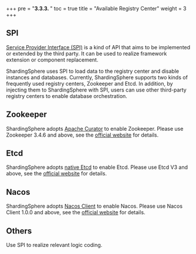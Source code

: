 +++
pre = "<b>3.3.3. </b>"
toc = true
title = "Available Registry Center"
weight = 3
+++

## SPI

[Service Provider Interface (SPI)](https://docs.oracle.com/javase/tutorial/sound/SPI-intro.html) is a kind of API that aims to be implemented or extended by the third party. 
It can be used to realize framework extension or component replacement.

ShardingSphere uses SPI to load data to the registry center and disable instances and databases. Currently, ShardingSphere supports two kinds of frequently used registry centers, Zookeeper and Etcd. In addition, by injecting them to ShardingSphere with SPI, users can use other third-party registry centers to enable database orchestration.

## Zookeeper

ShardingSphere adopts [Apache Curator](http://curator.apache.org/) to enable Zookeeper. Please use Zookeeper 3.4.6 and above, see the [official website](https://zookeeper.apache.org/) for details.

## Etcd

ShardingSphere adopts [native Etcd](https://coreos.com/etcd/) to enable Etcd. Please use Etcd V3 and above, see the [official website](https://coreos.com/etcd/docs/latest) for details.

## Nacos

ShardingSphere adopts [Nacos Client](https://nacos.io/en-us/docs/sdk.html) to enable Nacos. Please use Nacos Client 1.0.0 and above, see the [official website](https://nacos.io/en-us/docs/sdk.html) for details.

## Others

Use SPI to realize relevant logic coding.
